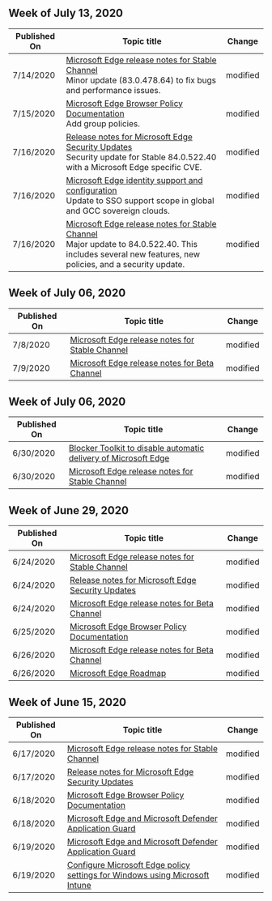 <!-- This file is generated automatically each week. Changes made to this file will be overwritten.-->




## Week of July 13, 2020


| Published On |Topic title | Change |
|------|------------|--------|
| 7/14/2020 | [Microsoft Edge release notes for Stable Channel](/DeployEdge/microsoft-edge-relnote-stable-channel)<br>Minor update (83.0.478.64) to fix bugs and performance issues. | modified |
| 7/15/2020 | [Microsoft Edge Browser Policy Documentation](/DeployEdge/microsoft-edge-policies)<br>Add group policies. | modified |
| 7/16/2020 | [Release notes for Microsoft Edge Security Updates](/DeployEdge/microsoft-edge-relnotes-security)<br>Security update for Stable 84.0.522.40 with a Microsoft Edge specific CVE. | modified |
| 7/16/2020 | [Microsoft Edge identity support and configuration](/DeployEdge/microsoft-edge-security-identity)<br>Update to SSO support scope in global and GCC sovereign clouds. | modified |
| 7/16/2020 | [Microsoft Edge release notes for Stable Channel](/DeployEdge/microsoft-edge-relnote-stable-channel)<br>Major update to 84.0.522.40. This includes several new features, new policies, and a security update. | modified |


## Week of July 06, 2020


| Published On |Topic title | Change |
|------|------------|--------|
| 7/8/2020 | [Microsoft Edge release notes for Stable Channel](/DeployEdge/microsoft-edge-relnote-stable-channel) | modified |
| 7/9/2020 | [Microsoft Edge release notes for Beta Channel](/DeployEdge/microsoft-edge-relnote-beta-channel) | modified |


## Week of July 06, 2020


| Published On |Topic title | Change |
|------|------------|--------|
| 6/30/2020 | [Blocker Toolkit to disable automatic delivery of Microsoft Edge](/DeployEdge/microsoft-edge-blocker-toolkit) | modified |
| 6/30/2020 | [Microsoft Edge release notes for Stable Channel](/DeployEdge/microsoft-edge-relnote-stable-channel) | modified |


## Week of June 29, 2020


| Published On |Topic title | Change |
|------|------------|--------|
| 6/24/2020 | [Microsoft Edge release notes for Stable Channel](/DeployEdge/microsoft-edge-relnote-stable-channel) | modified |
| 6/24/2020 | [Release notes for Microsoft Edge Security Updates](/DeployEdge/microsoft-edge-relnotes-security) | modified |
| 6/24/2020 | [Microsoft Edge release notes for Beta Channel](/DeployEdge/microsoft-edge-relnote-beta-channel) | modified |
| 6/25/2020 | [Microsoft Edge Browser Policy Documentation](/DeployEdge/microsoft-edge-policies) | modified |
| 6/26/2020 | [Microsoft Edge release notes for Beta Channel](/DeployEdge/microsoft-edge-relnote-beta-channel) | modified |
| 6/26/2020 | [Microsoft Edge Roadmap](/DeployEdge/microsoft-edge-roadmap) | modified |


## Week of June 15, 2020


| Published On |Topic title | Change |
|------|------------|--------|
| 6/17/2020 | [Microsoft Edge release notes for Stable Channel](/DeployEdge/microsoft-edge-relnote-stable-channel) | modified |
| 6/17/2020 | [Release notes for Microsoft Edge Security Updates](/DeployEdge/microsoft-edge-relnotes-security) | modified |
| 6/18/2020 | [Microsoft Edge Browser Policy Documentation](/DeployEdge/microsoft-edge-policies) | modified |
| 6/18/2020 | [Microsoft Edge and Microsoft Defender Application Guard](/DeployEdge/microsoft-edge-security-windows-defender-application-guard) | modified |
| 6/19/2020 | [Microsoft Edge and Microsoft Defender Application Guard](/DeployEdge/microsoft-edge-security-windows-defender-application-guard) | modified |
| 6/19/2020 | [Configure Microsoft Edge policy settings for Windows using Microsoft Intune](/DeployEdge/configure-edge-with-intune) | modified |